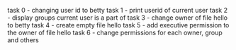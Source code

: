 task 0 - changing user id to betty
task 1 - print userid of current user
task 2 - display groups current user is a part of
task 3 - change owner of file hello to betty
task 4 - create empty file hello
task 5 - add executive permission to the owner of file hello
task 6 - change permissions for each owner, group and others
